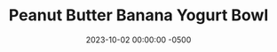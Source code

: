 ---
layout: post
title:  "Peanut Butter Banana Yogurt Bowl"
date:   2023-10-02 00:00:00 -0500
categories:
- Recipes
- Breakfast
permalink: /recipes/yogurt-banana
image: /assets/Food/Breakfast/Yogurt/yogurt-banana.jpg
ing: yogurtbanana-ing
facts: yogurtbanana-facts
Prep: 5
Rest: 
Cook: 
Source1: 
Source2: 
tags: 
- protein
- casein
- whey
- yogurt
- chia
- gluten free
- fruit
- jam
- nut
- chopped
Description: Here I've made 4 different variations of yogurt bowls that you can easily prep the night before for an easy breakfast. We have PB&J, Apple Pie, Chocolate, and Peanut Butter Banana for you to enjoy
Instructions: 
- In a small bowl or airtight container, mix together the base ingredients (yogurt, milk, applesauce, whey, peanut butter, cinnamon, and optional sweetener). Choose a flavor below, and mix in. Top with your fruit and chopped nuts (if you didn't use peanut butter)<br><br>

- Peanut Butter Banana - mix in the PB2 and top with your sliced banana (or mash the banana into it)<br><br>

- For the other flavors and their nutrition facts, check out the links below<br>
- <a href="yogurt-pbj">Peanut Butter and Jelly Yogurt Bowl</a><br>
- <a href="yogurt-apple">Apple Pie Yogurt Bowl</a><br>
- <a href="yogurt-choc">Chocolate Almond Yogurt Bowl</a><br>
---